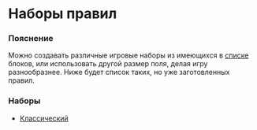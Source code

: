 # Наборы правил

### Пояснение
Можно создавать различные игровые наборы из имеющихся в [списке](./BLOCKS.md) блоков, или использовать другой размер поля, делая игру разнообразнее. Ниже будет список таких, но уже заготовленных правил.

### Наборы

* [Классический](./rules/CLASSIC.md)
